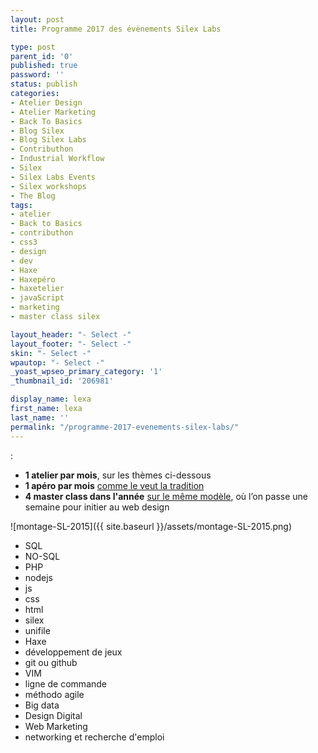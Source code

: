 ```yaml
---
layout: post
title: Programme 2017 des évènements Silex Labs

type: post
parent_id: '0'
published: true
password: ''
status: publish
categories:
- Atelier Design
- Atelier Marketing
- Back To Basics
- Blog Silex
- Blog Silex Labs
- Contributhon
- Industrial Workflow
- Silex
- Silex Labs Events
- Silex workshops
- The Blog
tags:
- atelier
- Back to Basics
- contributhon
- css3
- design
- dev
- Haxe
- Haxepéro
- haxetelier
- javaScript
- marketing
- master class silex

layout_header: "- Select -"
layout_footer: "- Select -"
skin: "- Select -"
wpautop: "- Select -"
_yoast_wpseo_primary_category: '1'
_thumbnail_id: '206981'

display_name: lexa
first_name: lexa
last_name: ''
permalink: "/programme-2017-evenements-silex-labs/"
---
```



: 
*   **1 atelier par mois**, sur les thèmes ci-dessous
*   **1 apéro par mois** [comme le veut la tradition](https://www.silexlabs.org/events/categorie/aperopen-source/liste/?tribe_paged=1&tribe_event_display=past)
*   **4 master class dans l'année** [sur le même modèle](https://www.silexlabs.org/tag/master-class-silex/), où l’on passe une semaine pour initier au web design

![montage-SL-2015]({{ site.baseurl }}/assets/montage-SL-2015.png)



*   SQL
*   NO-SQL
*   PHP
*   nodejs
*   js
*   css
*   html
*   silex
*   unifile
*   Haxe
*   développement de jeux
*   git ou github
*   VIM
*   ligne de commande
*   méthodo agile
*   Big data
*   Design Digital
*   Web Marketing
*   networking et recherche d'emploi